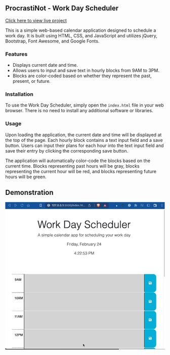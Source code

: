 ## ProcrastiNot - Work Day Scheduler

[Click here to view live project]([https://pchandler858.github.io/Procrastinot/](https://pchandler858.github.io/Procrastinot/))


This is a simple web-based calendar application designed to schedule a work day. It is built using HTML, CSS, and JavaScript and utilizes jQuery, Bootstrap, Font Awesome, and Google Fonts.

### Features

-   Displays current date and time.
-   Allows users to input and save text in hourly blocks from 9AM to 3PM.
-   Blocks are color-coded based on whether they represent the past, present, or future.

### Installation

To use the Work Day Scheduler, simply open the `index.html` file in your web browser. There is no need to install any additional software or libraries.

### Usage

Upon loading the application, the current date and time will be displayed at the top of the page. Each hourly block contains a text input field and a save button. Users can input their plans for each hour into the text input field and save their entry by clicking the corresponding save button.

The application will automatically color-code the blocks based on the current time. Blocks representing past hours will be gray, blocks representing the current hour will be red, and blocks representing future hours will be green.

## Demonstration

![screen-gif](/assets/demo.gif)
